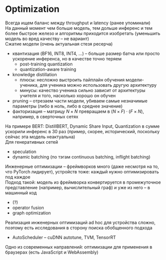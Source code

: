 # Optimization   
Всегда ищем баланс между throughput и latency (ранее упоминали)   
На данный момент чем больше модель, тем дольше инференс и тем более быстрое железо и алгоритмы приходится изобретать (уменьшить модель во вред качеству – не вариант)   
Сжатие модели (очень актуальная стезя ресерча)   
- квантизация (BF16, INT8, INT4, …) – больше размер батча или просто ускорение инференса, но в качестве точно теряем   
    - post-training quantization   
    - quantization-aware training   
- knowledge distillation   
    - плюсы: несложно выстроить пайплайн обучения модели-ученика, для ученика можно использовать другую архитектуру   
    - минусы: качество ученика сильно зависит от архитектуры учителя и того, насколько хорошо он обучен   
- pruning – отрезаем части модели, убиваем самые незначимые параметры (либо в ноль, либо в среднее значение)   
- факторизация – матрицу $N \times N$ превращаем в $(N \times F) \cdot (F \times N)$, например, в сверточных сетях   
   
На примере BERT: DistillBERT, Dynamic Share Input, Quantization в сумме ускорили инференс в 30 раз (пример, скорее, исторический, поскольку сейчас эта модель неактуальна)   
Для генеративных сетей   
- speculation   
- dynamic batching (по тэгам continuous batching, inflight batching)   
   
Инженерные оптимизации – фреймворков много (даже несмотря на то, что PyTorch лидирует), устройств тоже: каждый нужно оптимизировать под каждое   
Подход такой: модель из фреймворка конвертируется в промежуточное представление (например, вычислительный граф) и уже из него – в машинный код   
- (?)   
- operator fusion   
- graph optimization   
   
Реализация инженерных оптимизаций ad hoc для устройства сложно, поэтому есть исследования в сторону поиска обобщенного подхода   
-  AutoScheduler – cuDNN autotune, TVM, TensorRT   
   
Одно из современных направлений: оптимизации для применения в браузерах (есть JavaScript и WebAssembly)   

